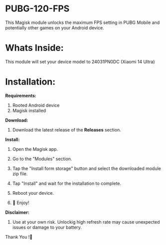 # PUBG-120-FPS
This Magisk module unlocks the maximum FPS setting in PUBG Mobile and potentially other games on your Android device.

# Whats Inside:
This module will set your device model to 24031PN0DC (Xiaomi 14 Ultra)

# Installation:

**Requirements:**

1. Rooted Android device
2. Magisk installed

**Download:**

1. Download the latest release of the **Releases** section.

**Install:**

1. Open the Magisk app.

2. Go to the "Modules" section.

3. Tap the "Install form storage" button and select the downloaded module zip file.

4. Tap "Install" and wait for the installation to complete.

5. Reboot your device.

6. 👊 Enjoy!

**Disclaimer:**

1. Use at your own risk. Unlockig high refresh rate may cause unexpected issues or damage to your battery.


Thank You !🫵
